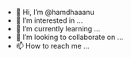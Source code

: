 - 👋 Hi, I’m @hamdhaaanu
- 👀 I’m interested in ...
- 🌱 I’m currently learning ...
- 💞️ I’m looking to collaborate on ...
- 📫 How to reach me ...

<!---
hamdhaaanu/hamdhaaanu is a ✨ special ✨ repository because its `README.md` (this file) appears on your GitHub profile.
You can click the Preview link to take a look at your changes.
--->
